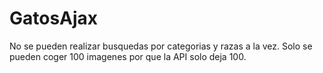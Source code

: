 # GatosAjax
No se pueden realizar busquedas por categorias y razas a la vez.
Solo se pueden coger 100 imagenes por que la API solo deja 100.
